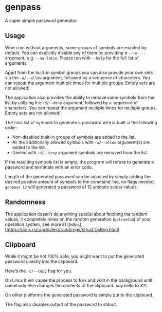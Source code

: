 # genpass

A super simple password generator.

## Usage

When run without arguments, some groups of symbols are enabled by default. You
can explicitly disable any of them by providing a `--no-...` argument, e.g.
`--no-latin`. Please run with `--help` for the full list of arguments.

Apart from the built-in symbol groups you can also provide your own sets via the
`-a/--allow` argument, followed by a sequence of characters. You can repeat the
argument multiple times for multiple groups. Empty sets are not allowed!

The application also provides the ability to remove some symbols from the list
by utilizing the `-d/--deny` argument, followed by a sequence of characters. You
can repeat the argument multiple times for multiple groups. Empty sets are not
allowed!

The final list of symbols to generate a password with is built in the following
order:

- Non-disabled built-in groups of symbols are added to the list.
- All the additionally allowed symbols with `-a/--allow` argument(s) are added
  to the list.
- Denied with `-d/--deny` argument symbols are removed from the list.

If the resulting symbols list is empty, the program will refuse to generate a
password and terminate with an error code.

Length of the generated password can be adjusted by simply adding the desired
positive amount of symbols to the command line, no flags needed: `genpass 12`
will generated a password of 12 unicode scalar values.

## Randomness

The application doesn't do anything special about fetching the random values, it
completely relies on the random generation (`getrandom`) of your operation
system, see more at
[`OsRng`][https://docs.rs/rand/latest/rand/rngs/struct.OsRng.html].

## Clipboard

While it might be not 100% safe, you might want to put the generated password
directly into the clipboard.

Here's the `-c/--copy` flag for you.

On Linux it will cause the process to fork and wait in the background until somebody else changes the contents of the clipboard. *say hello to X11*

On other platforms the generated password is simply put to the clipboard.

The flag also disables output of the password to stdout.
